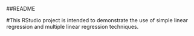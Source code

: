 ##README


#This RStudio project is intended to demonstrate the use of simple linear regression and multiple linear regression techniques. 
